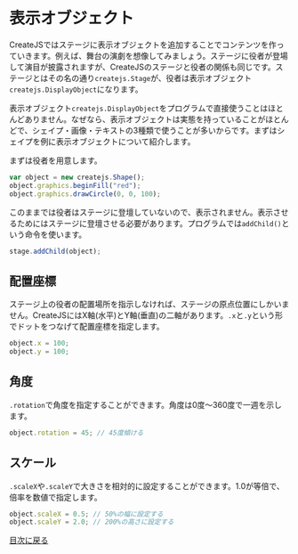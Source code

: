 # 表示オブジェクト

CreateJSではステージに表示オブジェクトを追加することでコンテンツを作っていきます。例えば、舞台の演劇を想像してみましょう。ステージに役者が登場して演目が披露されますが、CreateJSのステージと役者の関係も同じです。ステージとはその名の通り`createjs.Stage`が、役者は表示オブジェクト`createjs.DisplayObject`になります。

表示オブジェクト`createjs.DisplayObject`をプログラムで直接使うことはほとんどありません。なぜなら、表示オブジェクトは実態を持っていることがほとんどで、シェイプ・画像・テキストの3種類で使うことが多いからです。まずはシェイプを例に表示オブジェクトについて紹介します。

まずは役者を用意します。

```js
var object = new createjs.Shape();
object.graphics.beginFill("red");
object.graphics.drawCircle(0, 0, 100);
```

このままでは役者はステージに登壇していないので、表示されません。表示させるためにはステージに登壇させる必要があります。プログラムでは`addChild()`という命令を使います。

```js
stage.addChild(object);
```

## 配置座標

ステージ上の役者の配置場所を指示しなければ、ステージの原点位置にしかいません。CreateJSにはX軸(水平)とY軸(垂直)の二軸があります。`.x`と`.y`という形でドットをつなげて配置座標を指定します。

```js
object.x = 100;
object.y = 100;
```

## 角度

`.rotation`で角度を指定することができます。角度は0度〜360度で一週を示します。

```js
object.rotation = 45; // 45度傾ける
```

## スケール

`.scaleX`や`.scaleY`で大きさを相対的に設定することができます。1.0が等倍で、倍率を数値で指定します。

```js
object.scaleX = 0.5; // 50%の幅に設定する
object.scaleY = 2.0; // 200%の高さに設定する
```

[目次に戻る](../ReadMe.md)